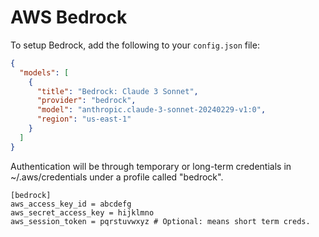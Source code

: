 # AWS Bedrock 

To setup Bedrock, add the following to your `config.json` file:

```json title="~/.softcodes/config.json"
{
  "models": [
    {
      "title": "Bedrock: Claude 3 Sonnet",
      "provider": "bedrock",
      "model": "anthropic.claude-3-sonnet-20240229-v1:0",
      "region": "us-east-1"
    }
  ]
}
```

Authentication will be through temporary or long-term credentials in 
~/.aws/credentials under a profile called "bedrock".

```title="~/.aws/credentials
[bedrock]
aws_access_key_id = abcdefg
aws_secret_access_key = hijklmno
aws_session_token = pqrstuvwxyz # Optional: means short term creds. 
```
